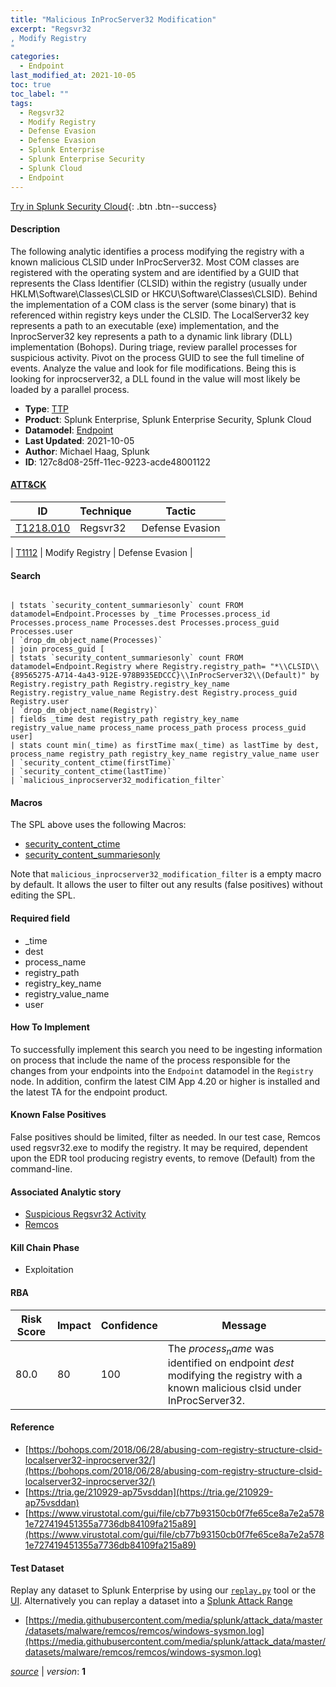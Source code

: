 ```yaml
---
title: "Malicious InProcServer32 Modification"
excerpt: "Regsvr32
, Modify Registry
"
categories:
  - Endpoint
last_modified_at: 2021-10-05
toc: true
toc_label: ""
tags:
  - Regsvr32
  - Modify Registry
  - Defense Evasion
  - Defense Evasion
  - Splunk Enterprise
  - Splunk Enterprise Security
  - Splunk Cloud
  - Endpoint
---
```




[Try in Splunk Security Cloud](https://www.splunk.com/en_us/cyber-security.html){: .btn .btn--success}

#### Description

The following analytic identifies a process modifying the registry with a known malicious CLSID under InProcServer32. Most COM classes are registered with the operating system and are identified by a GUID that represents the Class Identifier (CLSID) within the registry (usually under HKLM\\Software\\Classes\\CLSID or HKCU\\Software\\Classes\\CLSID).  Behind the implementation of a COM class is the server (some binary) that is referenced within registry keys under the CLSID.  The LocalServer32 key represents a path to an executable (exe) implementation, and the InprocServer32 key represents a path to a dynamic link library (DLL) implementation (Bohops). During triage, review parallel processes for suspicious activity. Pivot on the process GUID to see the full timeline of events. Analyze the value and look for file modifications. Being this is looking for inprocserver32, a DLL found in the value will most likely be loaded by a parallel process.

- **Type**: [TTP](https://github.com/splunk/security_content/wiki/object-Analytic-Types)
- **Product**: Splunk Enterprise, Splunk Enterprise Security, Splunk Cloud
- **Datamodel**: [Endpoint](https://docs.splunk.com/Documentation/CIM/latest/User/Endpoint)
- **Last Updated**: 2021-10-05
- **Author**: Michael Haag, Splunk
- **ID**: 127c8d08-25ff-11ec-9223-acde48001122


#### [ATT&CK](https://attack.mitre.org/)

| ID             | Technique        |  Tactic             |
| -------------- | ---------------- |-------------------- |
| [T1218.010](https://attack.mitre.org/techniques/T1218/010/) | Regsvr32 | Defense Evasion |

| [T1112](https://attack.mitre.org/techniques/T1112/) | Modify Registry | Defense Evasion |

#### Search

```

| tstats `security_content_summariesonly` count FROM datamodel=Endpoint.Processes by _time Processes.process_id Processes.process_name Processes.dest Processes.process_guid Processes.user 
| `drop_dm_object_name(Processes)` 
| join process_guid [
| tstats `security_content_summariesonly` count FROM datamodel=Endpoint.Registry where Registry.registry_path= "*\\CLSID\\{89565275-A714-4a43-912E-978B935EDCCC}\\InProcServer32\\(Default)" by Registry.registry_path Registry.registry_key_name Registry.registry_value_name Registry.dest Registry.process_guid Registry.user 
| `drop_dm_object_name(Registry)` 
| fields _time dest registry_path registry_key_name registry_value_name process_name process_path process process_guid user] 
| stats count min(_time) as firstTime max(_time) as lastTime by dest, process_name registry_path registry_key_name registry_value_name user 
| `security_content_ctime(firstTime)` 
| `security_content_ctime(lastTime)` 
| `malicious_inprocserver32_modification_filter`
```

#### Macros
The SPL above uses the following Macros:
* [security_content_ctime](https://github.com/splunk/security_content/blob/develop/macros/security_content_ctime.yml)
* [security_content_summariesonly](https://github.com/splunk/security_content/blob/develop/macros/security_content_summariesonly.yml)

Note that `malicious_inprocserver32_modification_filter` is a empty macro by default. It allows the user to filter out any results (false positives) without editing the SPL.

#### Required field
* _time
* dest
* process_name
* registry_path
* registry_key_name
* registry_value_name
* user


#### How To Implement
To successfully implement this search you need to be ingesting information on process that include the name of the process responsible for the changes from your endpoints into the `Endpoint` datamodel in the `Registry` node. In addition, confirm the latest CIM App 4.20 or higher is installed and the latest TA for the endpoint product.

#### Known False Positives
False positives should be limited, filter as needed. In our test case, Remcos used regsvr32.exe to modify the registry. It may be required, dependent upon the EDR tool producing registry events, to remove (Default) from the command-line.

#### Associated Analytic story
* [Suspicious Regsvr32 Activity](/stories/suspicious_regsvr32_activity)
* [Remcos](/stories/remcos)


#### Kill Chain Phase
* Exploitation



#### RBA

| Risk Score  | Impact      | Confidence   | Message      |
| ----------- | ----------- |--------------|--------------|
| 80.0 | 80 | 100 | The $process_name$ was identified on endpoint $dest$ modifying the registry with a known malicious clsid under InProcServer32. |




#### Reference

* [https://bohops.com/2018/06/28/abusing-com-registry-structure-clsid-localserver32-inprocserver32/](https://bohops.com/2018/06/28/abusing-com-registry-structure-clsid-localserver32-inprocserver32/)
* [https://tria.ge/210929-ap75vsddan](https://tria.ge/210929-ap75vsddan)
* [https://www.virustotal.com/gui/file/cb77b93150cb0f7fe65ce8a7e2a5781e727419451355a7736db84109fa215a89](https://www.virustotal.com/gui/file/cb77b93150cb0f7fe65ce8a7e2a5781e727419451355a7736db84109fa215a89)



#### Test Dataset
Replay any dataset to Splunk Enterprise by using our [`replay.py`](https://github.com/splunk/attack_data#using-replaypy) tool or the [UI](https://github.com/splunk/attack_data#using-ui).
Alternatively you can replay a dataset into a [Splunk Attack Range](https://github.com/splunk/attack_range#replay-dumps-into-attack-range-splunk-server)


* [https://media.githubusercontent.com/media/splunk/attack_data/master/datasets/malware/remcos/remcos/windows-sysmon.log](https://media.githubusercontent.com/media/splunk/attack_data/master/datasets/malware/remcos/remcos/windows-sysmon.log)



[*source*](https://github.com/splunk/security_content/tree/develop/detections/endpoint/malicious_inprocserver32_modification.yml) \| *version*: **1**